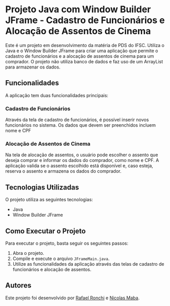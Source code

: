 # Projeto Java com Window Builder JFrame - Cadastro de Funcionários e Alocação de Assentos de Cinema

Este é um projeto em desenvolvimento da matéria de PDS do IFSC. Utiliza o Java e o Window Builder JFrame para criar uma aplicação que permite o cadastro de funcionários e a alocação de assentos de cinema para um comprador. O projeto não utiliza banco de dados e faz uso de um ArrayList para armazenar os dados.

## Funcionalidades

A aplicação tem duas funcionalidades principais:

### Cadastro de Funcionários

Através da tela de cadastro de funcionários, é possível inserir novos funcionários no sistema. Os dados que devem ser preenchidos incluem nome e CPF

### Alocação de Assentos de Cinema

Na tela de alocação de assentos, o usuário pode escolher o assento que deseja comprar e informar os dados do comprador, como nome e CPF. A aplicação valida se o assento escolhido está disponível e, caso esteja, reserva o assento e armazena os dados do comprador.

## Tecnologias Utilizadas

O projeto utiliza as seguintes tecnologias:

- Java
- Window Builder JFrame

## Como Executar o Projeto

Para executar o projeto, basta seguir os seguintes passos:

1. Abra o projeto.
2. Compile e execute o arquivo `JFrameMain.java`.
3. Utilize as funcionalidades da aplicação através das telas de cadastro de funcionários e alocação de assentos. 

## Autores

Este projeto foi desenvolvido por [Rafael Ronchi](https://github.com/RafaelRonchi) e [Nicolas Maba](https://github.com/NicolasRicardoMaba).


